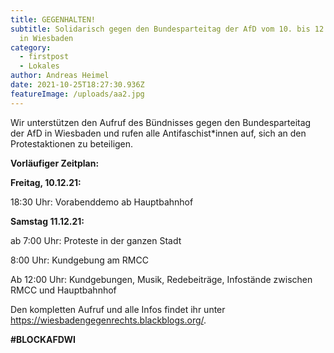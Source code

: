 ```yaml
---
title: GEGENHALTEN!
subtitle: Solidarisch gegen den Bundesparteitag der AfD vom 10. bis 12. Dezember
  in Wiesbaden
category:
  - firstpost
  - Lokales
author: Andreas Heimel
date: 2021-10-25T18:27:30.936Z
featureImage: /uploads/aa2.jpg
---
```

Wir unterstützen den Aufruf des Bündnisses gegen den Bundesparteitag der AfD in Wiesbaden und rufen alle Antifaschist*innen auf, sich an den Protestaktionen zu beteiligen.

**Vorläufiger Zeitplan:**

**Freitag, 10.12.21:**

18:30 Uhr: Vorabenddemo ab Hauptbahnhof

**Samstag 11.12.21:**

ab 7:00 Uhr: Proteste in der ganzen Stadt

8:00 Uhr: Kundgebung am RMCC

Ab 12:00 Uhr: Kundgebungen, Musik, Redebeiträge, Infostände zwischen RMCC und Hauptbahnhof

Den kompletten Aufruf und alle Infos findet ihr unter <https://wiesbadengegenrechts.blackblogs.org/>.

**\#BLOCKAFDWI**
